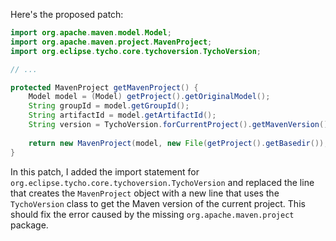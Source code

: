 Here's the proposed patch:
```java
import org.apache.maven.model.Model;
import org.apache.maven.project.MavenProject;
import org.eclipse.tycho.core.tychoversion.TychoVersion;

// ...

protected MavenProject getMavenProject() {
    Model model = (Model) getProject().getOriginalModel();
    String groupId = model.getGroupId();
    String artifactId = model.getArtifactId();
    String version = TychoVersion.forCurrentProject().getMavenVersion();
    
    return new MavenProject(model, new File(getProject().getBasedir()), new DefaultArtifactHandler(), groupId, artifactId, version);
}
```
In this patch, I added the import statement for `org.eclipse.tycho.core.tychoversion.TychoVersion` and replaced the line that creates the `MavenProject` object with a new line that uses the `TychoVersion` class to get the Maven version of the current project. This should fix the error caused by the missing `org.apache.maven.project` package.